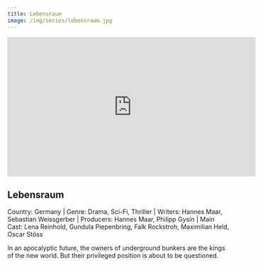 ```yaml
---
title: Lebensraum 
image: /img/series/lebensraum.jpg
---
```


<iframe width="560" height="315" src="https://player.vimeo.com/video/779782991" frameborder="0" allow="accelerometer; autoplay; encrypted-media; gyroscope; picture-in-picture" allowfullscreen></iframe>

## Lebensraum
Country: Germany | Genre: Drama, Sci-Fi, Thriller | Writers: Hannes Maar, Sebastian Weissgerber | Producers: Hannes Maar, Philipp Gysin | Main Cast: Lena Reinhold, Gundula Piepenbring, Falk Rockstroh, Maximilian Held, Oscar Stöss

In an apocalyptic future, the owners of underground bunkers are the kings of the new world. But their privileged position is about to be questioned.